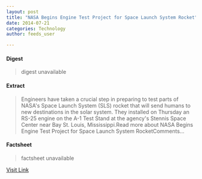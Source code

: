 ```yaml
---
layout: post
title: "NASA Begins Engine Test Project for Space Launch System Rocket"
date: 2014-07-21
categories: Technology
author: feeds_user

---
```



#### Digest
>digest unavailable

#### Extract
>Engineers have taken a crucial step in preparing to test parts of NASA's Space Launch System (SLS) rocket that will send humans to new destinations in the solar system. They installed on Thursday an RS-25 engine on the A-1 Test Stand at the agency's Stennis Space Center near Bay St. Louis, Mississippi.Read more about NASA Begins Engine Test Project for Space Launch System RocketComments...

#### Factsheet
>factsheet unavailable

[Visit Link](http://www.pddnet.com/news/2014/07/nasa-begins-engine-test-project-space-launch-system-rocket)


